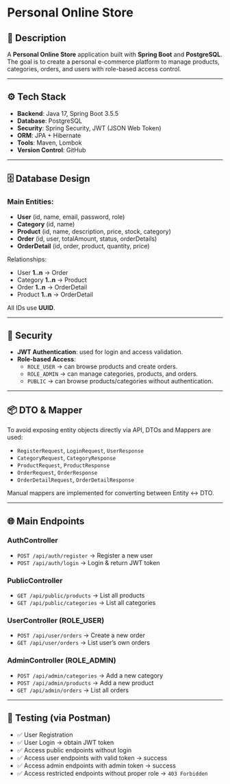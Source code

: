 # Personal Online Store

## 📌 Description
A **Personal Online Store** application built with **Spring Boot** and **PostgreSQL**.  
The goal is to create a personal e-commerce platform to manage products, categories, orders, and users with role-based access control.

---

## ⚙️ Tech Stack
- **Backend**: Java 17, Spring Boot 3.5.5
- **Database**: PostgreSQL
- **Security**: Spring Security, JWT (JSON Web Token)
- **ORM**: JPA + Hibernate
- **Tools**: Maven, Lombok
- **Version Control**: GitHub

---

## 🗄️ Database Design
### Main Entities:
- **User** (id, name, email, password, role)
- **Category** (id, name)
- **Product** (id, name, description, price, stock, category)
- **Order** (id, user, totalAmount, status, orderDetails)
- **OrderDetail** (id, order, product, quantity, price)

Relationships:
- User **1..n** → Order
- Category **1..n** → Product
- Order **1..n** → OrderDetail
- Product **1..n** → OrderDetail

All IDs use **UUID**.

---

## 🔐 Security
- **JWT Authentication**: used for login and access validation.
- **Role-based Access**:
    - `ROLE_USER` → can browse products and create orders.
    - `ROLE_ADMIN` → can manage categories, products, and orders.
    - `PUBLIC` → can browse products/categories without authentication.

---

## 📦 DTO & Mapper
To avoid exposing entity objects directly via API, DTOs and Mappers are used:
- `RegisterRequest`, `LoginRequest`, `UserResponse`
- `CategoryRequest`, `CategoryResponse`
- `ProductRequest`, `ProductResponse`
- `OrderRequest`, `OrderResponse`
- `OrderDetailRequest`, `OrderDetailResponse`

Manual mappers are implemented for converting between Entity ↔ DTO.

---

## 🌐 Main Endpoints
### AuthController
- `POST /api/auth/register` → Register a new user
- `POST /api/auth/login` → Login & return JWT token

### PublicController
- `GET /api/public/products` → List all products
- `GET /api/public/categories` → List all categories

### UserController (ROLE_USER)
- `POST /api/user/orders` → Create a new order
- `GET /api/user/orders` → List user’s own orders

### AdminController (ROLE_ADMIN)
- `POST /api/admin/categories` → Add a new category
- `POST /api/admin/products` → Add a new product
- `GET /api/admin/orders` → List all orders

---

## 🧪 Testing (via Postman)
- ✅ User Registration
- ✅ User Login → obtain JWT token
- ✅ Access public endpoints without login
- ✅ Access user endpoints with valid token → success
- ✅ Access admin endpoints with admin token → success
- ✅ Access restricted endpoints without proper role → `403 Forbidden`
